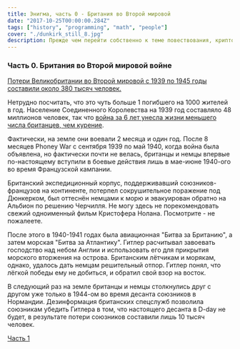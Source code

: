 ```yaml
---
title: Энигма, часть 0 - Британия во Второй мировой
date: "2017-10-25T00:00:00.284Z"
tags: ["history", "programming", "math", "people"]
cover: "./dunkirk_still_8.jpg"
description: Прежде чем перейти собственно к теме повествования, криптографии и Блетчли-парк, я хотел сказать пару слов об участии Британии в войне - чтобы дать контекст.
---
```


<!-- https://cdn1.thr.com/sites/default/files/2017/07/dunkirk_still_8.jpg -->
<div>
  <h3>Часть 0. Британия во Второй мировой войне</h3>
  <p>
    <a href="https://ru.wikipedia.org/wiki/%D0%9F%D0%BE%D1%82%D0%B5%D1%80%D0%B8_%D0%B2%D0%BE_%D0%92%D1%82%D0%BE%D1%80%D0%BE%D0%B9_%D0%BC%D0%B8%D1%80%D0%BE%D0%B2%D0%BE%D0%B9_%D0%B2%D0%BE%D0%B9%D0%BD%D0%B5">Потери Великобритании во Второй мировой с 1939 по 1945 годы составили около 380 тысяч человек.</a>
  </p>
  <p>
    Нетрудно посчитать, что это чуть больше 1 погибшего на 1000 жителей в год. Население Соединенного Королевства на 1939 год составляло 48 миллионов человек, так что <a href="http://www.cancerresearchuk.org/health-professional/cancer-statistics/risk/tobacco">война за 6 лет унесла жизни меньшего числа британцев, чем курение</a>.
  </p>
  <p>
    Фактически, на земле они воевали 2 месяца и один год. После 8 месяцев Phoney War с сентября 1939 по май 1940, когда война была объявлена, но фактически почти не велась, британцы и немцы впервые по-настоящему вступили в боевые действия лишь в мае-июне 1940-ого во время Французской кампании.
  </p>
  <p>
    Британский экспедиционный корпус, поддерживавший союзников-французов на континенте, потерпел сокрушительное поражение под Дюнкерком, был оттеснён немцами к морю и эвакуирован обратно на Альбион по решению Черчилля. Не могу здесь не порекомендовать свежий одноименный фильм Кристофера Нолана. Посмотрите - не пожалеете.
  </p>
  <p>
    После этого в 1940-1941 годах была авиационная "Битва за Британию", а затем морская "Битва за Атлантику". Гитлер расчитывал завоевать господство над небом Англии и использовать его для прикрытия морского вторжения на острова. Британским лётчикам и морякам, однако, удалось дать немцам решительный отпор. Гитлер понял, что лёгкой победы ему не добиться, и обратил свой взор на восток.
  </p>
  <p>
    В следующий раз на земле британцы и немцы столкнулись друг с другом уже только в 1944-ом во время десанта союзников в Нормандии. Дезинформация британских спецслужб позволила союзникам убедить Гитлера в том, что настоящего десанта в D-day не будет, в результате потери союзников составили лишь 10 тысяч человек.
  </p>
  <a href="/blog/2017-11-01-1">Часть 1</a>
</div>